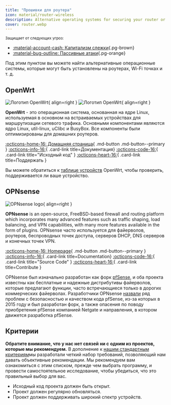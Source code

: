 ```yaml
---
title: "Прошивки для роутера"
icon: material/router-wireless
description: Alternative operating systems for securing your router or Wi-Fi access point.
cover: router.webp
---
```


<small>Защищает от следующих угроз:</small>

- [:material-account-cash: Капитализм слежки](basics/common-threats.md#surveillance-as-a-business-model ""){.pg-brown}
- [:material-bug-outline: Пассивные атаки](basics/common-threats.md#security-and-privacy ""){.pg-orange}

Под этим пунктом вы можете найти альтернативные операционные системы, которые могут быть установлены на роутерах, Wi-Fi точках и т. д.

## OpenWrt

<div class="admonition recommendation" markdown>

![Логотип OpenWrt](/assets/img/router/openwrt.svg#only-light){ align=right }
![Логотип OpenWrt](/assets/img/router/openwrt-dark.svg#only-dark){ align=right }

**OpenWrt** - это операционная система, основанная на ядре Linux, используемая в основном на встраиваемых устройствах для маршрутизации сетевого трафика. Основными компонентами являются ядро Linux, util-linux, uClibc и BusyBox. Все компоненты были оптимизированы для домашних роутеров.

[:octicons-home-16: Домашняя страница](https://openwrt.org/ru){ .md-button .md-button--primary }
[:octicons-info-16:](https://openwrt.org/ru/docs/start){ .card-link title=Документация}
[:octicons-code-16:](https://github.com/openwrt/openwrt){ .card-link title="Исходный код" }
[:octicons-heart-16:](https://openwrt.org/donate){ .card-link title=Поддержать }

</details>

</div>

Вы можете обратиться к [таблице устройств](https://openwrt.org/toh/start) OpenWrt, чтобы проверить, поддерживается ли ваше устройство.

## OPNsense

<div class="admonition recommendation" markdown>

![OPNsense logo](assets/img/router/opnsense.svg){ align=right }

**OPNsense** is an open-source, FreeBSD-based firewall and routing platform which incorporates many advanced features such as traffic shaping, load balancing, and VPN capabilities, with many more features available in the form of plugins. OPNsense часто используется для файерволов, роутеров, беспроводных точек доступа, серверов DHCP, DNS серверов и конечных точек VPN.

[:octicons-home-16: Homepage](https://opnsense.org){ .md-button .md-button--primary }
[:octicons-info-16:](https://docs.opnsense.org/index.html){ .card-link title=Documentation}
[:octicons-code-16:](https://github.com/opnsense){ .card-link title="Source Code" }
[:octicons-heart-16:](https://opnsense.org/donate){ .card-link title=Contribute }

</details>

</div>

OPNsense был изначально разработан как форк [pfSense](https://en.wikipedia.org/wiki/PfSense), и оба проекта известны как бесплатные и надежные дистрибутивы файерволов, которые предлагают функции, часто встречающиеся только в дорогих коммерческих файерволах. Разработчики OPNsense [назвали](https://docs.opnsense.org/history/thefork.html) ряд проблем с безопасностью и качеством кода pfSense, из-за которых в 2015 году и был разработан форк, а также опасения по поводу приобретения pfSense компанией Netgate и направления, в котором движется разработка pfSense.

## Критерии

**Обратите внимание, что у нас нет связей ни с одним из проектов, которые мы рекомендуем.** В дополнение к [нашим стандартным критериям](about/criteria.md)мы разработали четкий набор требований, позволяющий нам давать объективные рекомендации. Мы рекомендуем вам ознакомиться с этим списком, прежде чем выбрать программу, и провести самостоятельное исследование, чтобы убедиться, что это правильный выбор для вас.

- Исходный код проекта должен быть открыт.
- Проект должен регулярно обновляться.
- Проект должен поддерживать широкий спектр устройств.
